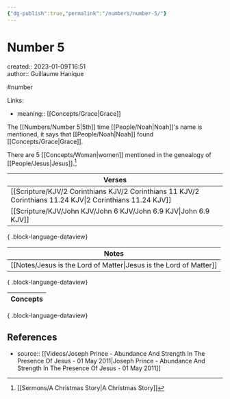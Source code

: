```yaml
---
{"dg-publish":true,"permalink":"/numbers/number-5/"}
---
```



# Number 5

created:: 2023-01-09T16:51  
author:: Guillaume Hanique

#number

Links:

- meaning:: [[Concepts/Grace\|Grace]]

The [[Numbers/Number 5\|5th]] time [[People/Noah\|Noah]]'s name is mentioned, it says that [[People/Noah\|Noah]] found [[Concepts/Grace\|Grace]].

There are 5 [[Concepts/Woman\|women]] mentioned in the genealogy of [[People/Jesus\|Jesus]].[^1]

| Verses                                                                                                       |
| ------------------------------------------------------------------------------------------------------------ |
| [[Scripture/KJV/2 Corinthians KJV/2 Corinthians 11 KJV/2 Corinthians 11.24 KJV\|2 Corinthians 11.24 KJV]] |
| [[Scripture/KJV/John KJV/John 6 KJV/John 6.9 KJV\|John 6.9 KJV]]                                          |

{ .block-language-dataview}

| Notes                                                                 |
| --------------------------------------------------------------------- |
| [[Notes/Jesus is the Lord of Matter\|Jesus is the Lord of Matter]] |

{ .block-language-dataview}

| Concepts |
| -------- |

{ .block-language-dataview}

## References

- source:: [[Videos/Joseph Prince - Abundance And Strength In The Presence Of Jesus - 01 May 2011\|Joseph Prince - Abundance And Strength In The Presence Of Jesus - 01 May 2011]]

[^1]: [[Sermons/A Christmas Story\|A Christmas Story]]
